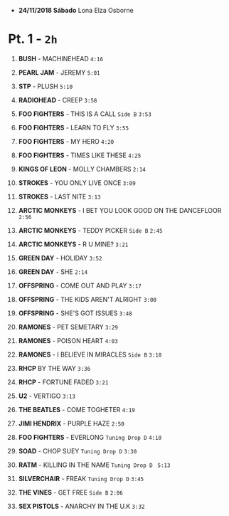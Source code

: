 * **24/11/2018 Sábado** Lona Elza Osborne

# Pt. 1 - `2h`

1. **BUSH** - MACHINEHEAD `4:16`
1. **PEARL JAM** - JEREMY `5:01`
1. **STP** - PLUSH `5:10`
1. **RADIOHEAD** - CREEP `3:58`

1. **FOO FIGHTERS** - THIS IS A CALL `Side B` `3:53`
1. **FOO FIGHTERS** - LEARN TO FLY `3:55`
1. **FOO FIGHTERS** - MY HERO `4:20`
1. **FOO FIGHTERS** - TIMES LIKE THESE `4:25`

1. **KINGS OF LEON** - MOLLY CHAMBERS `2:14`

1. **STROKES** - YOU ONLY LIVE ONCE `3:09`
1. **STROKES** - LAST NITE `3:13` 

1. **ARCTIC MONKEYS** - I BET YOU LOOK GOOD ON THE DANCEFLOOR `2:56`
1. **ARCTIC MONKEYS** - TEDDY PICKER `Side B` `2:45`
1. **ARCTIC MONKEYS** - R U MINE? `3:21`

1. **GREEN DAY** - HOLIDAY `3:52`
1. **GREEN DAY** - SHE `2:14`

1. **OFFSPRING** - COME OUT AND PLAY `3:17`
1. **OFFSPRING** - THE KIDS AREN'T ALRIGHT `3:00`
1. **OFFSPRING** - SHE'S GOT ISSUES `3:48`

1. **RAMONES** - PET SEMETARY `3:29`
1. **RAMONES** - POISON HEART `4:03`
1. **RAMONES** - I BELIEVE IN MIRACLES `Side B` `3:18`

1. **RHCP** BY THE WAY `3:36`
1. **RHCP** - FORTUNE FADED `3:21`

1. **U2** - VERTIGO `3:13`
1. **THE BEATLES** - COME TOGHETER `4:19`
1. **JIMI HENDRIX** - PURPLE HAZE `2:50`
1. **FOO FIGHTERS** - EVERLONG `Tuning Drop D` `4:10`
1. **SOAD** - CHOP SUEY `Tuning Drop D` `3:30`
1. **RATM** - KILLING IN THE NAME `Tuning Drop D ` `5:13`
1. **SILVERCHAIR** - FREAK `Tuning Drop D` `3:45`
1. **THE VINES** - GET FREE `Side B` `2:06`
1. **SEX PISTOLS** - ANARCHY IN THE U.K `3:32`
